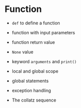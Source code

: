 # Function

* `def` to define a function

* function with input parameters

* function return value

* `None` value

* keyword `arguments` and `print()`

* local and global scope

* global statements

* exception handling

* The collatz sequence
